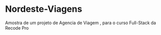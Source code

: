 # Nordeste-Viagens
Amostra de um projeto de Agencia de Viagem , para o curso Full-Stack da Recode Pro
